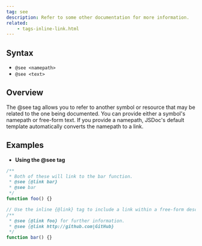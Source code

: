 ```yaml
---
tag: see
description: Refer to some other documentation for more information.
related:
    - tags-inline-link.html
---
```


## Syntax

+ `@see <namepath>`
+ `@see <text>`


## Overview

The @see tag allows you to refer to another symbol or resource that may be related to the one being
documented. You can provide either a symbol's namepath or free-form text. If you provide a namepath,
JSDoc's default template automatically converts the namepath to a link.


## Examples

- **Using the @see tag**

```js
/**
 * Both of these will link to the bar function.
 * @see {@link bar}
 * @see bar
 */
function foo() {}

// Use the inline {@link} tag to include a link within a free-form description.
/**
 * @see {@link foo} for further information.
 * @see {@link http://github.com|GitHub}
 */
function bar() {}
```

